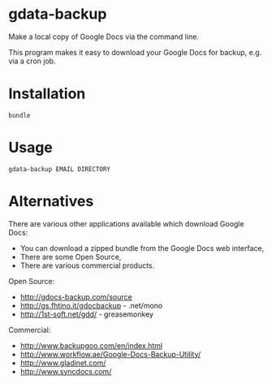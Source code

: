 gdata-backup
============
Make a local copy of Google Docs via the command line.

This program makes it easy to download your Google Docs for backup, e.g. via a cron job.

Installation
============

```
bundle
```

Usage
=====

```
gdata-backup EMAIL DIRECTORY
```

Alternatives
============

There are various other applications available which download Google Docs:

* You can download a zipped bundle from the Google Docs web interface,
* There are some Open Source,
* There are various commercial products.

Open Source:

* http://gdocs-backup.com/source
* http://gs.fhtino.it/gdocbackup - .net/mono
* http://1st-soft.net/gdd/ - greasemonkey

Commercial:

* http://www.backupgoo.com/en/index.html
* http://www.workflow.ae/Google-Docs-Backup-Utility/
* http://www.gladinet.com/
* http://www.syncdocs.com/

